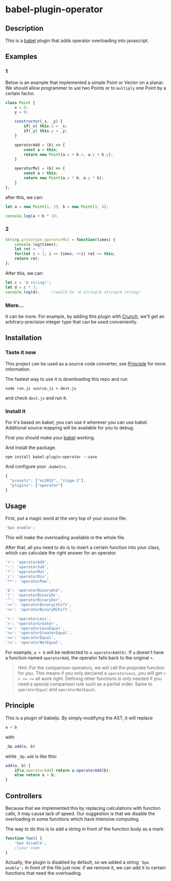 # babel-plugin-operator

## Description
This is a [babel](https://github.com/babel/babel) plugin that adds operator overloading into javascript.

## Examples
### 1
Below is an example that implemented a simple Point or Vector on a planar. We should allow programmer to `add` two Points or to `multiply` one Point by a certain factor.
``` javascript
class Point {
    x = 0;
    y = 0;

    constructor(_x, _y) {
		if(_x) this.x = _x;
		if(_y) this.y = _y;
    }

    operatorAdd = (b) => {
		const a = this;
		return new Point(a.x + b.x, a.y + b.y);
    }

    operatorMul = (b) => {
		const a = this;
		return new Point(a.x * b, a.y * b);
    }
};
```
after this, we can:

``` javascript
let a = new Point(1, 2), b = new Point(3, 4);

console.log(a + b * 3);
```

### 2
``` javascript
String.prototype.operatorMul = function(times) {
    console.log(times);
    let ret = '';
    for(let i = 1; i <= times; ++i) ret += this;
    return ret;
};
```

After this, we can:
``` javascript
let c = 'A string!';
let d = c * 3;
console.log(d);		//would be 'A string!A string!A string!'
```

### More...
It can be more. For example, by adding this plugin with [Crunch](https://github.com/vukicevic/crunch), we'll get an arbitrary-precision integer type that can be used conveniently.

## Installation
### Taste it now
This project can be used as a source code converter, see [Principle](#principle) for more information.

The fastest way to use it is downloading this repo and run

```
node run.js source.js > dest.js
```

and check `dest.js` and run it.

### Install it
For it's based on babel, you can use it wherever you can use babel. Additional source mapping will be available for you to debug.

First you should make your [babel](https://github.com/babel/babel) working.

And install the package.

```
npm install babel-plugin-operator --save
```

And configure your `.babelrc`.

``` javascript
{
  "presets": ["es2015", "stage-2"],
  "plugins": ["operator"]
}
```


## Usage
First, put a magic word at the very top of your source file:
``` javascript
'bpo enable';
```
This will make the overloading available in the whole file.

After that, all you need to do is to insert a certain function into your class, which can calculate the right answer for an operator.

``` javascript
'+': 'operatorAdd',
'-': 'operatorSub',
'*': 'operatorMul',
'/': 'operatorDiv',
'**': 'operatorPow',

'&': 'operatorBinaryAnd',
'|': 'operatorBinaryOr',
'^': 'operatorBinaryXor',
'<<': 'operatorBinaryLShift',
'>>': 'operatorBinaryRShift',

'<': 'operatorLess',
'>': 'operatorGreater',
'<=': 'operatorLessEqual',
'>=': 'operatorGreaterEqual',
'==': 'operatorEqual',
'!=': 'operatorNotEqual',
```

For example, `a + b` will be redirected to `a.operatorAdd(b)`. If `a` doesn't have a function named `operatorAdd`, the operator falls back to the original `+`.

> Hint: For the comparison operators, we will call the propriate function for you. This means if you only declared a `operatorLess`, you will get `< > <= >=` all work right. Defining other functions is only needed if you need a special comparison rule such as a partial order. Same to `operatorEqual` and `operatorNotEqual`.

## Principle
This is a plugin of babeljs. By simply modifying the AST, it will replace

``` javascript
a + b
```

with

``` javascript
_Op.add(a, b)
```

while `_Op.add` is like this:

``` javascript
add(a, b) {
	if(a.operatorAdd) return a.operatorAdd(b);
	else return a + b;
}
```

## Controllers
Because that we implemented this by replacing calculations with function calls, it may cause lack of speed. Our suggestion is that we disable the overloading in some functions which have intensive computing.

The way to do this is to add a string in front of the function body as a mark:

``` javascript
function foo() {
	'bpo disable';
    //your code
}
```

Actually, the plugin is disabled by default, so we added a string `'bpo enable';` in front of the file just now. if we remove it, we can add it to certain functions that need the overloading.